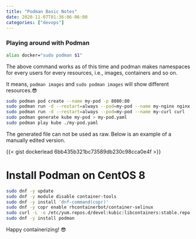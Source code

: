 ```yaml
---
title: "Podman Basic Notes"
date: 2020-11-07T01:36:06-06:00
categories: ["devops"]
---
```


### Playing around with Podman

```bash
alias docker="sudo podman $1"
```

The above command works as of this time and podman makes namespaces for every users for every resources, i.e., images, containers and so on.

It means, `podman images` and `sudo podman images` will show different resources.😎

```bash
sudo podman pod create --name my-pod -p 8080:80
sudo podman run -d --restart=always --pod=my-pod --name my-nginx nginx
sudo podman run -d --restart=always --pod=my-pod --name my-curl curl
sudo podman generate kube my-pod > my-pod.yaml
sudo podman play kube ./my-pod.yaml
```

The generated file can not be used as raw. Below is an example of a manually edited version.

{{< gist dockerlead 6bb435b321bc73589db230c98cca0e4f >}}

# Install Podman on CentOS 8

```bash
sudo dnf -y update
sudo dnf -y module disable container-tools
sudo dnf -y install 'dnf-command(copr)'
sudo dnf -y copr enable rhcontainerbot/container-selinux
sudo curl -L -o /etc/yum.repos.d/devel:kubic:libcontainers:stable.repo https://download.opensuse.org/repositories/devel:/kubic:/libcontainers:/stable/CentOS_8/devel:kubic:libcontainers:stable.repo
sudo dnf -y install podman
```

Happy containerizing! 😎

